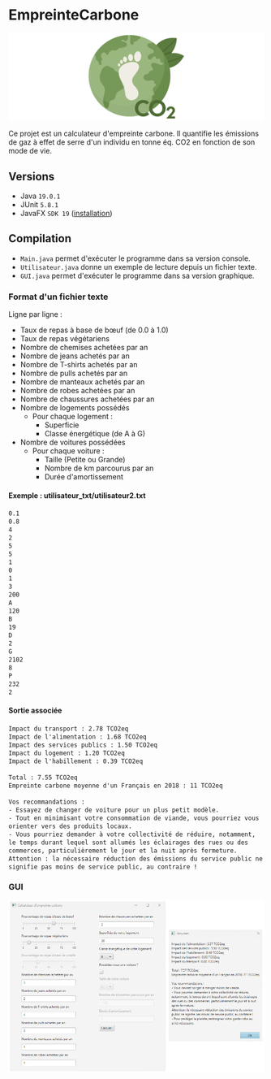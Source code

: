 # EmpreinteCarbone

![Logo](./static/logo.svg)

Ce projet est un calculateur d'empreinte carbone. Il quantifie les émissions de gaz à effet de serre d'un individu en
tonne éq. CO2 en fonction de son mode de vie.

## Versions

- Java `19.0.1`
- JUnit `5.8.1`
- JavaFX `SDK 19` ([installation](https://openjfx.io/openjfx-docs/#introduction))

## Compilation

- `Main.java` permet d'exécuter le programme dans sa version console.
- `Utilisateur.java` donne un exemple de lecture depuis un fichier texte.
- `GUI.java` permet d'exécuter le programme dans sa version graphique.

### Format d'un fichier texte

Ligne par ligne :

- Taux de repas à base de bœuf (de 0.0 à 1.0)
- Taux de repas végétariens
- Nombre de chemises achetées par an
- Nombre de jeans achetés par an
- Nombre de T-shirts achetés par an
- Nombre de pulls achetés par an
- Nombre de manteaux achetés par an
- Nombre de robes achetées par an
- Nombre de chaussures achetées par an
- Nombre de logements possédés
    - Pour chaque logement :
        - Superficie
        - Classe énergétique (de A à G)
- Nombre de voitures possédées
    - Pour chaque voiture :
        - Taille (Petite ou Grande)
        - Nombre de km parcourus par an
        - Durée d'amortissement

#### Exemple : utilisateur_txt/utilisateur2.txt

```
0.1  
0.8  
4  
2  
5  
5  
1  
0  
1  
3  
200  
A  
120  
B  
19  
D  
2  
G  
2102  
8  
P  
232  
2
```

#### Sortie associée

```
Impact du transport : 2.78 TCO2eq
Impact de l'alimentation : 1.68 TCO2eq
Impact des services publics : 1.50 TCO2eq
Impact du logement : 1.20 TCO2eq
Impact de l'habillement : 0.39 TCO2eq

Total : 7.55 TCO2eq
Empreinte carbone moyenne d'un Français en 2018 : 11 TCO2eq

Vos recommandations :
- Essayez de changer de voiture pour un plus petit modèle.
- Tout en minimisant votre consommation de viande, vous pourriez vous orienter vers des produits locaux.
- Vous pourriez demander à votre collectivité de réduire, notamment, le temps durant lequel sont allumés les éclairages des rues ou des commerces, particulièrement le jour et la nuit après fermeture.
Attention : la nécessaire réduction des émissions du service public ne signifie pas moins de service public, au contraire !
```

### GUI

![GUI](./static/gui.png)